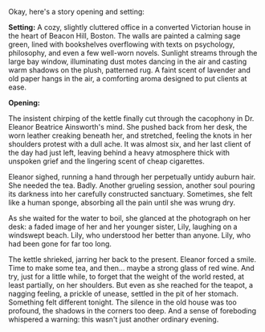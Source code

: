 Okay, here's a story opening and setting:

**Setting:** A cozy, slightly cluttered office in a converted Victorian house in the heart of Beacon Hill, Boston. The walls are painted a calming sage green, lined with bookshelves overflowing with texts on psychology, philosophy, and even a few well-worn novels. Sunlight streams through the large bay window, illuminating dust motes dancing in the air and casting warm shadows on the plush, patterned rug. A faint scent of lavender and old paper hangs in the air, a comforting aroma designed to put clients at ease.

**Opening:**

The insistent chirping of the kettle finally cut through the cacophony in Dr. Eleanor Beatrice Ainsworth's mind. She pushed back from her desk, the worn leather creaking beneath her, and stretched, feeling the knots in her shoulders protest with a dull ache. It was almost six, and her last client of the day had just left, leaving behind a heavy atmosphere thick with unspoken grief and the lingering scent of cheap cigarettes.

Eleanor sighed, running a hand through her perpetually untidy auburn hair. She needed the tea. Badly. Another grueling session, another soul pouring its darkness into her carefully constructed sanctuary. Sometimes, she felt like a human sponge, absorbing all the pain until she was wrung dry.

As she waited for the water to boil, she glanced at the photograph on her desk: a faded image of her and her younger sister, Lily, laughing on a windswept beach. Lily, who understood her better than anyone. Lily, who had been gone for far too long.

The kettle shrieked, jarring her back to the present. Eleanor forced a smile. Time to make some tea, and then… maybe a strong glass of red wine. And try, just for a little while, to forget that the weight of the world rested, at least partially, on her shoulders. But even as she reached for the teapot, a nagging feeling, a prickle of unease, settled in the pit of her stomach. Something felt different tonight. The silence in the old house was too profound, the shadows in the corners too deep. And a sense of foreboding whispered a warning: this wasn't just another ordinary evening.
